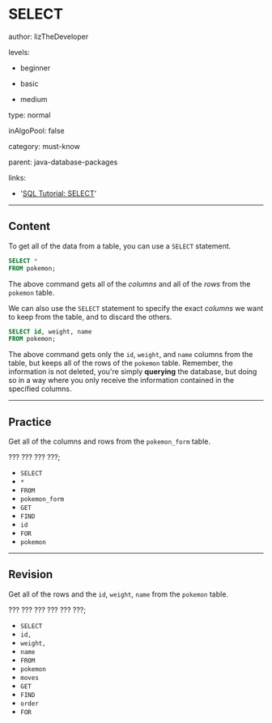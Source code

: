 # SELECT
author: lizTheDeveloper

levels:

  - beginner

  - basic

  - medium

type: normal

inAlgoPool: false

category: must-know

parent: java-database-packages

links:

  - '[SQL Tutorial: SELECT](http://www.sql-tutorial.com/sql-select-sql-tutorial/)'

---
## Content

To get all of the data from a table, you can use a `SELECT` statement.

```sql
SELECT *
FROM pokemon;
```

The above command gets all of the *columns* and all of the *rows* from the `pokemon` table.

We can also use the `SELECT` statement to specify the exact *columns* we want to keep from the table, and to discard the others.

```sql
SELECT id, weight, name
FROM pokemon;
```

The above command gets only the `id`, `weight`, and `name` columns from the table, but keeps all of the rows of the `pokemon` table. Remember, the information is not deleted, you're simply **querying** the database, but doing so in a way where you only receive the information contained in the specified columns.

---
## Practice
Get all of the columns and rows from the `pokemon_form` table.

??? ???
??? ???;

* `SELECT`
* `*`
* `FROM`
* `pokemon_form`
* `GET`
* `FIND`
* `id`
* `FOR`
* `pokemon`

---
## Revision

Get all of the rows and the `id`, `weight`, `name` from the `pokemon` table.

??? ??? ??? ???
??? ???;

* `SELECT`
* `id, `
* `weight, `
* `name`
* `FROM`
* `pokemon`
* `moves`
* `GET`
* `FIND`
* `order`
* `FOR`
